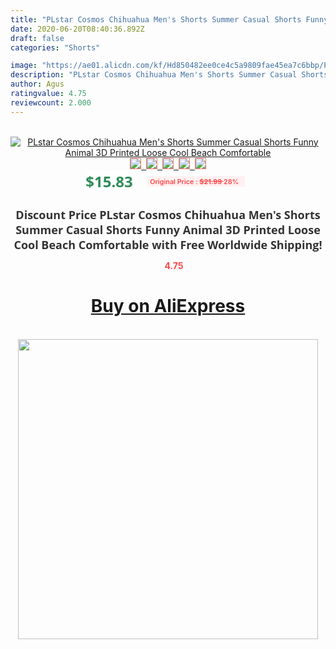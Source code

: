 ```yaml
---
title: "PLstar Cosmos Chihuahua Men's Shorts Summer Casual Shorts Funny Animal 3D Printed Loose Cool Beach Comfortable"
date: 2020-06-20T08:40:36.892Z
draft: false
categories: "Shorts"

image: "https://ae01.alicdn.com/kf/Hd850482ee0ce4c5a9809fae45ea7c6bbp/PLstar-Cosmos-Chihuahua-Men-s-Shorts-Summer-Casual-Shorts-Funny-Animal-3D-Printed-Loose-Cool-Beach.jpg"
description: "PLstar Cosmos Chihuahua Men's Shorts Summer Casual Shorts Funny Animal 3D Printed Loose Cool Beach Comfortable"
author: Agus
ratingvalue: 4.75
reviewcount: 2.000
---
```

<br>
<div style="text-align: center;">
<a href="https://s.click.aliexpress.com/e/_9IY2Bx" target="_blank" rel="nofollow noopener noreferrer"><img alt="PLstar Cosmos Chihuahua Men's Shorts Summer Casual Shorts Funny Animal 3D Printed Loose Cool Beach Comfortable" class="magnifier-image" src="https://ae01.alicdn.com/kf/Hd850482ee0ce4c5a9809fae45ea7c6bbp/PLstar-Cosmos-Chihuahua-Men-s-Shorts-Summer-Casual-Shorts-Funny-Animal-3D-Printed-Loose-Cool-Beach.jpg_640x640.jpg">
<br>
<img style="border:1px solid salmon" src="https://ae01.alicdn.com/kf/Hd850482ee0ce4c5a9809fae45ea7c6bbp/PLstar-Cosmos-Chihuahua-Men-s-Shorts-Summer-Casual-Shorts-Funny-Animal-3D-Printed-Loose-Cool-Beach.jpg_120x120.jpg">&nbsp;&nbsp;<img style="border:1px solid salmon" src="https://ae01.alicdn.com/kf/H2f574fa5613f45d6913d5b7eabc2f531h/PLstar-Cosmos-Chihuahua-Men-s-Shorts-Summer-Casual-Shorts-Funny-Animal-3D-Printed-Loose-Cool-Beach.jpg_120x120.jpg">&nbsp;&nbsp;<img style="border:1px solid salmon" src="https://ae01.alicdn.com/kf/Hd2ef151979a94d208b0c120b12c758ecI/PLstar-Cosmos-Chihuahua-Men-s-Shorts-Summer-Casual-Shorts-Funny-Animal-3D-Printed-Loose-Cool-Beach.jpg_120x120.jpg">&nbsp;&nbsp;<img style="border:1px solid salmon" src="https://ae01.alicdn.com/kf/H7d998b46edc44e87b6d00ca43b481525n/PLstar-Cosmos-Chihuahua-Men-s-Shorts-Summer-Casual-Shorts-Funny-Animal-3D-Printed-Loose-Cool-Beach.jpg_120x120.jpg">&nbsp;&nbsp;<img style="border:1px solid salmon" src="https://ae01.alicdn.com/kf/H02336ee508ec4e318acac913f1cbaccaO/PLstar-Cosmos-Chihuahua-Men-s-Shorts-Summer-Casual-Shorts-Funny-Animal-3D-Printed-Loose-Cool-Beach.jpg_120x120.jpg"></a></div><br0>
<div style="text-align: center;"><span style="background-color: white; border: 0px; box-sizing: border-box; color: seagreen; display: inline-block; font-family: &quot;open sans&quot; , &quot;arial&quot; , &quot;helvetica&quot; , sans-serif , &quot;heiti&quot;; font-size: 24px; font-stretch: inherit; font-weight: 700; line-height: inherit; margin: 0px 10px 0px 0px; padding: 0px; vertical-align: middle;">$15.83 </span>
<span style="background: rgb(255 , 241 , 241); border-radius: 3px; border: 0px; box-sizing: border-box; color: #ff4747; display: inline-block; font-family: inherit; font-size: 12px; font-stretch: inherit; font-style: inherit; font-variant: inherit; font-weight: 600; line-height: inherit; margin: 0px; padding: 2px 5px; transform: scale(0.9); vertical-align: middle;">Original Price : <b style="text-decoration: line-through;">$21.99 </b> 28%&nbsp;&nbsp;</span></div>
<h1 style="color: #333333; display: inline-block; font-family: &quot;open sans&quot; , &quot;arial&quot; , &quot;helvetica&quot; , sans-serif , &quot;heiti&quot;; font-size: 18px; font-stretch: inherit; font-weight: 700; text-align: center;">Discount Price PLstar Cosmos Chihuahua Men's Shorts Summer Casual Shorts Funny Animal 3D Printed Loose Cool Beach Comfortable with Free Worldwide Shipping!</h1>
<div style="color: #ff4747; text-align: center;">
<img src="https://4.bp.blogspot.com/-M0ZcTcb-5uY/XleCXlxnR4I/AAAAAAAAAEc/OrjgMkXV1oMQFaCRZj5HQwOCBcu3w1FegCPcBGAYYCw/s1600/star.png" style="height: 15px;">&nbsp;<b>4.75</b></div>
<div class="button_cont" align="center"><a class="buynow_a" href="https://s.click.aliexpress.com/e/_9IY2Bx" target="_blank" rel="nofollow noopener noreferrer"><H1>Buy on AliExpress</H1></a></div><br>
<div class="separator" style="clear: both; text-align: center;">
<img src="https://lh3.googleusercontent.com/-pTy5HemUv9M/XlePHvY0dAI/AAAAAAAAAE4/0nX5iRUoIWY8eMW9Dpxeirr157OZliDIgCLcBGAsYHQ/s1600/badge.gif" width="480">
</div>
